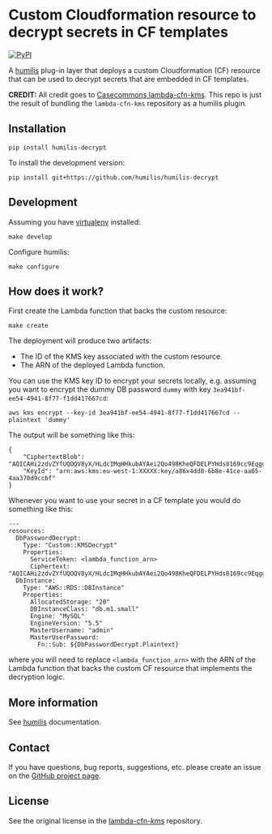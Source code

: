# Custom Cloudformation resource to decrypt secrets in CF templates

[![PyPI](https://img.shields.io/pypi/v/humilis-decrypt.svg?style=flat)](https://pypi.python.org/pypi/humilis-decrypt)

A [humilis][humilis] plug-in layer that deploys a custom Cloudformation (CF) resource that can be used to decrypt secrets that are embedded in CF templates.

__CREDIT:__ All credit goes to [Casecommons lambda-cfn-kms][casecommons]. This
repo is just the result of bundling the `lambda-cfn-kms` repository as a humilis
plugin.

[humilis]: https://github.com/humilis/humilis
[casecommons]: https://github.com/Casecommons/lambda-cfn-kms


## Installation

```
pip install humilis-decrypt
```

To install the development version:

```
pip install git+https://github.com/humilis/humilis-decrypt
```


## Development

Assuming you have [virtualenv][venv] installed:

[venv]: https://virtualenv.readthedocs.org/en/latest/

```
make develop
```

Configure humilis:

```
make configure
```


## How does it work?

First create the Lambda function that backs the custom resource:

```
make create
```

The deployment will produce two artifacts:

* The ID of the KMS key associated with the custom resource.
* The ARN of the deployed Lambda function.

You can use the KMS key ID to encrypt your secrets locally, e.g. assuming you want to encrypt the dummy DB password `dummy` with key `3ea941bf-ee54-4941-8f77-f1dd417667cd`:

```
aws kms encrypt --key-id 3ea941bf-ee54-4941-8f77-f1dd417667cd --plaintext 'dummy'
```

The output will be something like this:

```
{
    "CiphertextBlob": "AQICAHi2zdvZYfUQOQV8yX/HLdcIMqHHkubAYAei2Qo498KheQFDELPYHds8169cc9EqggEuAAAAZjBkBgkqhkiG9w0BBwagVzBVAgEAMFAGCSqGSIb3DQEHATAeBglghkgBZQMEAS4wEQQM+gDfP3DDVgbFYNidAgEQgCMrz1beR+s0XqWTVIuCbJ+E/cC7sqUzmPEB0weOhQ3GOE65rg==",
    "KeyId": "arn:aws:kms:eu-west-1:XXXXX:key/a86x4dd8-6b8e-41ce-aa65-4aa370d9ccbf"
}
```

Whenever you want to use your secret in a CF template you would do something like this:

```
---
resources:
  DbPasswordDecrypt:
    Type: "Custom::KMSDecrypt"
    Properties:
      ServiceToken: <lambda_function_arn>
      Ciphertext: "AQICAHi2zdvZYfUQOQV8yX/HLdcIMqHHkubAYAei2Qo498KheQFDELPYHds8169cc9EqggEuAAAAZjBkBgkqhkiG9w0BBwagVzBVAgEAMFAGCSqGSIb3DQEHATAeBglghkgBZQMEAS4wEQQM+gDfP3DDVgbFYNidAgEQgCMrz1beR+s0XqWTVIuCbJ+E/cC7sqUzmPEB0weOhQ3GOE65rg=="
  DbInstance:
    Type: "AWS::RDS::DBInstance"
    Properties:
      AllocatedStorage: "20"
      DBInstanceClass: "db.m1.small"
      Engine: "MySQL"
      EngineVersion: "5.5"
      MasterUsername: "admin"
      MasterUserPassword:
        Fn::Sub: ${DbPasswordDecrypt.Plaintext}
```

where you will need to replace `<lambda_function_arn>` with the ARN of the Lambda function that backs the custom CF resource that implements the decryption logic.


## More information

See [humilis][humilis] documentation.

[humilis]: https://github.com/humilis/blob/master/README.md


## Contact

If you have questions, bug reports, suggestions, etc. please create an issue on the [GitHub project page][github].

[github]: http://github.com/humilis/humilis-decrypt


## License

See the original license in the [lambda-cfn-kms][license] repository.

[license]: https://github.com/Casecommons/lambda-cfn-kms#license
